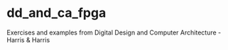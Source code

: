 # dd_and_ca_fpga
Exercises and examples from Digital Design and Computer Architecture - Harris &amp; Harris
